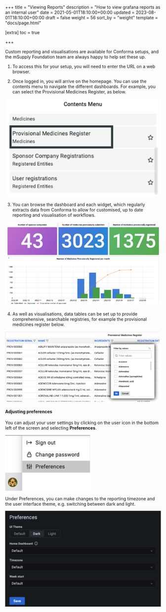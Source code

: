 +++
title = "Viewing Reports"
description = "How to view grafana reports as an internal user"
date = 2021-05-01T18:10:00+00:00
updated = 2023-08-01T18:10:00+00:00
draft = false
weight = 56
sort_by = "weight"
template = "docs/page.html"

[extra]
toc = true

+++

Custom reporting and visualisations are available for Conforma setups, and the mSupply Foundation team are always happy to help set these up. 

1. To access this for your setup, you will need to enter the URL on a web browser.

2. Once logged in, you will arrive on the homepage. You can use the contents menu to navigate the different dashboards. For example, you can select the Provisional Medicines Register, as below.

 ![Grafana Menu](/docs/about/demo/grafanamenu.png)

3. You can browse the dashboard and each widget, which regularly extracts data from Conforma to allow for customised, up to date reporting and visualisation of workflows.

 ![Grafana Report](/docs/about/demo/grafanareport.png)

4. As well as visualisations, data tables can be set up to provide comprehensive, searchable registries, for example the provisional medicines register below.

 ![Provisional medicines register](/docs/about/demo/register.png)

#### Adjusting preferences
You can adjust your user settings by clicking on the user icon in the bottom left of the screen and selecting <b>Preferences</b>.

 ![Prefences Select](/docs/about/demo/preferences2.png)

 Under Preferences, you can make changes to the reporting timezone and the user interface theme, e.g. switching between dark and light.

 ![Grafana Preferences](/docs/about/demo/preferences3.png)

